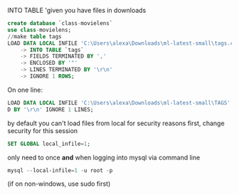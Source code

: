 INTO TABLE 'given you have files in downloads
```SQL
create database `class-movielens`
use class-movielens;
//make table tags
LOAD DATA LOCAL INFILE 'C:\Users\alexa\Downloads\ml-latest-small\tags.csv'
    -> INTO TABLE `tags`
    -> FIELDS TERMINATED BY ','
    -> ENCLOSED BY '"'
    -> LINES TERMINATED BY '\r\n'
    -> IGNORE 1 ROWS;
```
On one line:
```SQL
LOAD DATA LOCAL INFILE 'C:\Users\alexa\Downloads\ml-latest-small\TAGS' INTO TABLE `tags` FIELDS TERMINATED BY ',' ENCLOSED BY '"' LINES TERMINATE
D BY '\r\n' IGNORE 1 LINES;
```
by default you can't load files from local for security reasons
first, change security for this session
```SQL
SET GLOBAL local_infile=1;
```
only need to once
**and** when logging into mysql via command line
```powershell
mysql --local-infile=1 -u root -p
```
(if on non-windows, use sudo first)